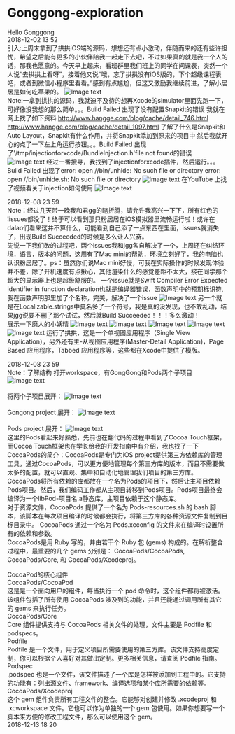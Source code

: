 # Gonggong-exploration
Hello Gonggong</br>
2018-12-02 13 52 </br>
引入:上周末拿到了拱拱iOS端的源码，想想还有点小激动，伴随而来的还有些许担忧，希望之后能有更多的小伙伴陪我一起走下去吧，不过如果真的就是我一个人的话，那我也愿意的。今天早上起床，看班群里我们班上的同学在问课表，突然一个人说“去拱拱上看呀”，接着他又说“哦，忘了拱拱没有iOS版的，下个超级课程表吧，或者到微信小程序里看看。”感到有点尴尬，但这又激励我继续前进，了解小居居是如何吃苹果的。
![Image text](https://github.com/jerryqzc/Gonggong-exploration/blob/master/git-img/awk.png)</br>
Note:一拿到拱拱的源码，我就迫不及待的想再Xcode的simulator里面先跑一下，可好像没我想的那么简单。。。Build Failed
出现了没有配置Snapkit的错误
我就在网上找了如下资料
http://www.hangge.com/blog/cache/detail_746.html
http://www.hangge.com/blog/cache/detail_1097.html
了解了什么是Snapkit和Auto Layout，Snapkit有什么作用，并将Snapkit添加到原来的项目中
然后我就开心的点了一下左上角运行按钮。。。Build Failed
出现了'/tmp/injectionforxcode/BundleInjection.h'file not found的错误
![Image text](https://github.com/jerryqzc/Gonggong-exploration/blob/master/git-img/owm.png)
经过一番搜寻，我找到了injectionforxcode插件，然后运行。。。Build Failed
出现了error: open //bin/unhide: No such file or directory
error: open //bin/unhide.sh: No such file or directory
![Image text](https://github.com/jerryqzc/Gonggong-exploration/blob/master/git-img/spec.png)
在YouTube 上找了视频看关于injection如何使用
![Image text](https://github.com/jerryqzc/Gonggong-exploration/blob/master/git-img/ytuhep.png)

2018-12-08 23 59</br>
Note：经过几天带一晚我和君gg的瞎折腾，请允许我高兴一下下，所有红色的❕issues都没了！终于可以看到那只粉居居在iOS模拟器里流畅运行啦！或许在dalao们看来这并不算什么，可能看到自己添了一点东西在里面，issues就消失了，出现Build Succeeded的时候是多么让人兴奋。</br>
先说一下我们改的过程吧，两个issues我和jgg各自解决了一个，上周还在纠结环境，语言，版本的问题，这周有了Mac mini的帮助，环境立刻好了，我的电脑也认识粉居居了。ps：虽然你们说Mac mini好慢，可我在实际操作的时候发现体验并不差，除了开机速度有点揪心，其他渲染什么的感觉差距不太大，接在同学那个超大的显示器上也是超级舒服的。
一个issue就是Swift Compiler Error Expected identifier in function declaration也就是编译器错误，函数声明中的预期标识符,我在函数声明那里加了个名称，完美，解决了一个issue
![Image text](https://github.com/jerryqzc/Gonggong-exploration/blob/master/git-img/is1.png)
另一个就是在Localizable.strings中莫名多了一个符号，我是真的没发现，也不敢乱动，结果jgg说要不删了那个试试，然后就Build Succeeded！！！多么激动！</br>
展示一下磨人的小妖精
![Image text](https://github.com/jerryqzc/Gonggong-exploration/blob/master/git-img/%E5%B1%8F%E5%B9%95%E5%BF%AB%E7%85%A7%202018-12-08%20%E4%B8%8B%E5%8D%8811.17.58.png)
![Image text](https://github.com/jerryqzc/Gonggong-exploration/blob/master/git-img/prv.png)
![Image text](https://github.com/jerryqzc/Gonggong-exploration/blob/master/git-img/login.png)
![Image text](https://github.com/jerryqzc/Gonggong-exploration/blob/master/git-img/logged.png)
![Image text](https://github.com/jerryqzc/Gonggong-exploration/blob/master/git-img/task.png)
运行了拱拱，这是一个单视图应用程序（Single View Application），另外还有主-从视图应用程序(Master-Detail Application)，Page Based 应用程序，Tabbed 应用程序等，这些都在Xcode中提供了模版。

2018-12-08 23 59</br>
Note：了解结构
打开workspace，有GongGong和Pods两个子项目
![Image text](https://github.com/jerryqzc/GongGong-exploration/blob/master/git-img/1list.png)</br>
</br>
将两个子项目展开：
![Image text](https://github.com/jerryqzc/GongGong-exploration/blob/master/git-img/2list.png)</br>
</br>
Gongong project 展开：
![Image text](https://github.com/jerryqzc/GongGong-exploration/blob/master/git-img/3listG.png)</br>
</br>
Pods project 展开：
![Image text](https://github.com/jerryqzc/GongGong-exploration/blob/master/git-img/3listP.png)</br>
这里的Pods看起来好熟悉，先前也在翻代码的过程中看到了Cocoa Touch框架，而Cocoa Touch框架也在学长给我的开发指南中有介绍，我也找了一下CocoaPods的简介：CocoaPods是专门为iOS project提供第三方依赖库的管理工具，通过CocoaPods，可以更方便地管理每个第三方库的版本，而且不需要做太多的配置，就可以直观、集中和自动化地管理我们项目的第三方库。</br>
CocoaPods将所有依赖的库都放在一个名为Pods的项目下，然后让主项目依赖Pods项目。然后，我们编码工作都从主项目转移到Pods项目。Pods项目最终会编译为一个libPod-项目名.a静态库，主项目依赖于这个静态库。</br>
对于资源文件，CocoaPods 提供了一个名为 Pods-resources.sh 的 bash 脚本，该脚本在每次项目编译的时候都会执行，将第三方库的各种资源文件复制到目标目录中。
CocoaPods 通过一个名为 Pods.xcconfig 的文件来在编译时设置所有的依赖和参数。</br>
CocoaPods是用 Ruby 写的，并由若干个 Ruby 包 (gems) 构成的。在解析整合过程中，最重要的几个 gems 分别是： CocoaPods/CocoaPods, CocoaPods/Core, 和 CocoaPods/Xcodeproj。</br>

CocoaPod的核心组件</br>
CocoaPods/CocoaPod</br>
这是是一个面向用户的组件，每当执行一个 pod 命令时，这个组件都将被激活。该组件包括了所有使用 CocoaPods 涉及到的功能，并且还能通过调用所有其它的 gems 来执行任务。</br>
CocoaPods/Core</br>
Core 组件提供支持与 CocoaPods 相关文件的处理，文件主要是 Podfile 和 podspecs。</br>
Podfile</br>
Podfile 是一个文件，用于定义项目所需要使用的第三方库。该文件支持高度定制，你可以根据个人喜好对其做出定制。更多相关信息，请查阅 Podfile 指南。</br>
Podspec</br>
.podspec 也是一个文件，该文件描述了一个库是怎样被添加到工程中的。它支持的功能有：列出源文件、framework、编译选项和某个库所需要的依赖等。</br>
CocoaPods/Xcodeproj</br>
这个 gem 组件负责所有工程文件的整合。它能够对创建并修改 .xcodeproj 和 .xcworkspace 文件。它也可以作为单独的一个 gem 包使用。如果你想要写一个脚本来方便的修改工程文件，那么可以使用这个 gem。</br>
2018-12-13 18 20
